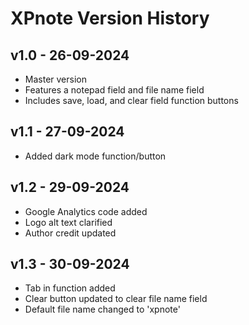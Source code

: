# XPnote Version History

## v1.0 - 26-09-2024
- Master version
- Features a notepad field and file name field
- Includes save, load, and clear field function buttons

## v1.1 - 27-09-2024
- Added dark mode function/button

## v1.2 - 29-09-2024
- Google Analytics code added
- Logo alt text clarified
- Author credit updated

## v1.3 - 30-09-2024
- Tab in function added
- Clear button updated to clear file name field
- Default file name changed to 'xpnote'
